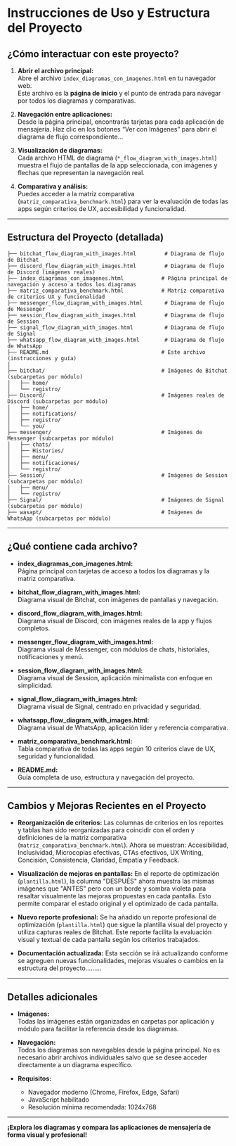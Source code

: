 #  Instrucciones de Uso y Estructura del Proyecto

## ¿Cómo interactuar con este proyecto?

1. **Abrir el archivo principal:**  
   Abre el archivo `index_diagramas_con_imagenes.html` en tu navegador web.  
   Este archivo es la **página de inicio** y el punto de entrada para navegar por todos los diagramas y comparativas.

2. **Navegación entre aplicaciones:**  
   Desde la página principal, encontrarás tarjetas para cada aplicación de mensajería. Haz clic en los botones “Ver con Imágenes” para abrir el diagrama de flujo correspondiente...

3. **Visualización de diagramas:**  
   Cada archivo HTML de diagrama (`*_flow_diagram_with_images.html`) muestra el flujo de pantallas de la app seleccionada, con imágenes y flechas que representan la navegación real.

4. **Comparativa y análisis:**  
   Puedes acceder a la matriz comparativa (`matriz_comparativa_benchmark.html`) para ver la evaluación de todas las apps según criterios de UX, accesibilidad y funcionalidad.

---

## Estructura del Proyecto (detallada)

```
├── bitchat_flow_diagram_with_images.html         # Diagrama de flujo de Bitchat
├── discord_flow_diagram_with_images.html         # Diagrama de flujo de Discord (imágenes reales)
├── index_diagramas_con_imagenes.html            # Página principal de navegación y acceso a todos los diagramas
├── matriz_comparativa_benchmark.html            # Matriz comparativa de criterios UX y funcionalidad
├── messenger_flow_diagram_with_images.html       # Diagrama de flujo de Messenger
├── session_flow_diagram_with_images.html         # Diagrama de flujo de Session
├── signal_flow_diagram_with_images.html          # Diagrama de flujo de Signal
├── whatsapp_flow_diagram_with_images.html        # Diagrama de flujo de WhatsApp
├── README.md                                    # Este archivo (instrucciones y guía)
│
├── bitchat/                                     # Imágenes de Bitchat (subcarpetas por módulo)
│   ├── home/
│   └── registro/
├── Discord/                                     # Imágenes reales de Discord (subcarpetas por módulo)
│   ├── home/
│   ├── notifications/
│   ├── registro/
│   └── you/
├── messenger/                                   # Imágenes de Messenger (subcarpetas por módulo)
│   ├── chats/
│   ├── Histories/
│   ├── menu/
│   ├── notificaciones/
│   └── registro/
├── Session/                                     # Imágenes de Session (subcarpetas por módulo)
│   ├── menu/
│   └── registro/
├── Signal/                                      # Imágenes de Signal (subcarpetas por módulo)
├── wasapt/                                      # Imágenes de WhatsApp (subcarpetas por módulo)
```

---

## ¿Qué contiene cada archivo?

- **index_diagramas_con_imagenes.html:**  
  Página principal con tarjetas de acceso a todos los diagramas y la matriz comparativa.

- **bitchat_flow_diagram_with_images.html:**  
  Diagrama visual de Bitchat, con imágenes de pantallas y navegación.

- **discord_flow_diagram_with_images.html:**  
  Diagrama visual de Discord, con imágenes reales de la app y flujos completos.

- **messenger_flow_diagram_with_images.html:**  
  Diagrama visual de Messenger, con módulos de chats, historiales, notificaciones y menú.

- **session_flow_diagram_with_images.html:**  
  Diagrama visual de Session, aplicación minimalista con enfoque en simplicidad.

- **signal_flow_diagram_with_images.html:**  
  Diagrama visual de Signal, centrado en privacidad y seguridad.

- **whatsapp_flow_diagram_with_images.html:**  
  Diagrama visual de WhatsApp, aplicación líder y referencia comparativa.

- **matriz_comparativa_benchmark.html:**  
  Tabla comparativa de todas las apps según 10 criterios clave de UX, seguridad y funcionalidad.

- **README.md:**  
  Guía completa de uso, estructura y navegación del proyecto.

---

## Cambios y Mejoras Recientes en el Proyecto

- **Reorganización de criterios:**
  Las columnas de criterios en los reportes y tablas han sido reorganizadas para coincidir con el orden y definiciones de la matriz comparativa (`matriz_comparativa_benchmark.html`). Ahora se muestran: Accesibilidad, Inclusividad, Microcopias efectivas, CTAs efectivos, UX Writing, Concisión, Consistencia, Claridad, Empatía y Feedback.

- **Visualización de mejoras en pantallas:**
  En el reporte de optimización (`plantilla.html`), la columna "DESPUÉS" ahora muestra las mismas imágenes que "ANTES" pero con un borde y sombra violeta para resaltar visualmente las mejoras propuestas en cada pantalla. Esto permite comparar el estado original y el optimizado de cada pantalla.

- **Nuevo reporte profesional:**
  Se ha añadido un reporte profesional de optimización (`plantilla.html`) que sigue la plantilla visual del proyecto y utiliza capturas reales de Bitchat. Este reporte facilita la evaluación visual y textual de cada pantalla según los criterios trabajados.

- **Documentación actualizada:**
  Esta sección se irá actualizando conforme se agreguen nuevas funcionalidades, mejoras visuales o cambios en la estructura del proyecto.........

---

##  Detalles adicionales

- **Imágenes:**  
  Todas las imágenes están organizadas en carpetas por aplicación y módulo para facilitar la referencia desde los diagramas.

- **Navegación:**  
  Todos los diagramas son navegables desde la página principal. No es necesario abrir archivos individuales salvo que se desee acceder directamente a un diagrama específico.

- **Requisitos:**  
  - Navegador moderno (Chrome, Firefox, Edge, Safari)
  - JavaScript habilitado
  - Resolución mínima recomendada: 1024x768

---

**¡Explora los diagramas y compara las aplicaciones de mensajería de forma visual y profesional!**